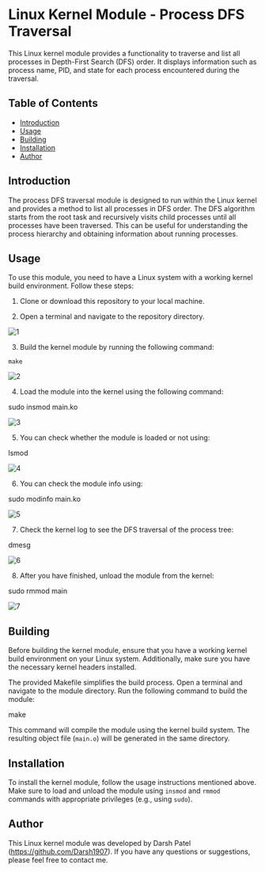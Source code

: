 # Linux Kernel Module - Process DFS Traversal

This Linux kernel module provides a functionality to traverse and list all processes in Depth-First Search (DFS) order. It displays information such as process name, PID, and state for each process encountered during the traversal.

## Table of Contents

- [Introduction](#introduction)
- [Usage](#usage)
- [Building](#building)
- [Installation](#installation)
- [Author](#author)

## Introduction

The process DFS traversal module is designed to run within the Linux kernel and provides a method to list all processes in DFS order. The DFS algorithm starts from the root task and recursively visits child processes until all processes have been traversed. This can be useful for understanding the process hierarchy and obtaining information about running processes.

## Usage

To use this module, you need to have a Linux system with a working kernel build environment. Follow these steps:

1. Clone or download this repository to your local machine.

2. Open a terminal and navigate to the repository directory.

 ![1](https://github.com/Darsh1907/Kernel-Developement/assets/118650412/942e49ec-06a9-4a6d-bc2c-877cc999c747)

3. Build the kernel module by running the following command:

```
make  
```

![2](https://github.com/Darsh1907/Kernel-Developement/assets/118650412/60405f90-48c5-4e0b-b0e1-7d38de6190f6)

4. Load the module into the kernel using the following command:

sudo insmod main.ko

![3](https://github.com/Darsh1907/Kernel-Developement/assets/118650412/a0a3af60-b7a0-4c40-8027-85e055f3706a)

5. You can check whether the module is loaded or not using:

lsmod 

![4](https://github.com/Darsh1907/Kernel-Developement/assets/118650412/43884622-044c-4576-bec1-b50defd1328a)

6. You can check the module info using:

sudo modinfo main.ko

![5](https://github.com/Darsh1907/Kernel-Developement/assets/118650412/652e1f69-eba8-4f3c-8671-3f0d7e691eed)

7. Check the kernel log to see the DFS traversal of the process tree:

dmesg

![6](https://github.com/Darsh1907/Kernel-Developement/assets/118650412/87782076-620f-400a-afce-27148991a634)

8. After you have finished, unload the module from the kernel:

sudo rmmod main

![7](https://github.com/Darsh1907/Kernel-Developement/assets/118650412/3d8bcfd5-a73f-4842-a039-ec793e5499c3)


## Building

Before building the kernel module, ensure that you have a working kernel build environment on your Linux system. Additionally, make sure you have the necessary kernel headers installed.

The provided Makefile simplifies the build process. Open a terminal and navigate to the module directory. Run the following command to build the module:

make

This command will compile the module using the kernel build system. The resulting object file (`main.o`) will be generated in the same directory.

## Installation

To install the kernel module, follow the usage instructions mentioned above. Make sure to load and unload the module using `insmod` and `rmmod` commands with appropriate privileges (e.g., using `sudo`).

## Author

This Linux kernel module was developed by Darsh Patel (https://github.com/Darsh1907). If you have any questions or suggestions, please feel free to contact me.

